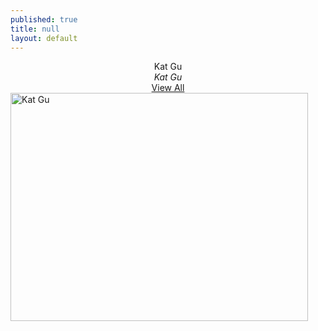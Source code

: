 ```yaml
---
published: true
title: null
layout: default
---
```


<div style="text-align:center;valign:top">Kat Gu</div>
<div style="text-align:center;valign:top"><i>Kat Gu</i></div>
<div style="text-align:center;valign:top"><a href="https://google.com">View All</a></div>

<div style="text-align:left;valign:top"><a href="https://fofnz.github.io/product1"><img src="https://i.imgur.com/hEgpars.jpg" title="Kat Gu" width="476" height="365" valign="top" /></a></div>                                                                 
<br>



<br><br>

